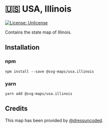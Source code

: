 # 🇺🇸 USA, Illinois

[![License: Unlicense](https://img.shields.io/badge/license-Unlicense-blue.svg)](http://unlicense.org/)

Contains the state map of Illinois.

## Installation

### npm

`npm install --save @svg-maps/usa.illinois`

### yarn

`yarn add @svg-maps/usa.illinois`

## Credits

This map has been provided by [@dressuncoded](https://github.com/dressuncoded).
